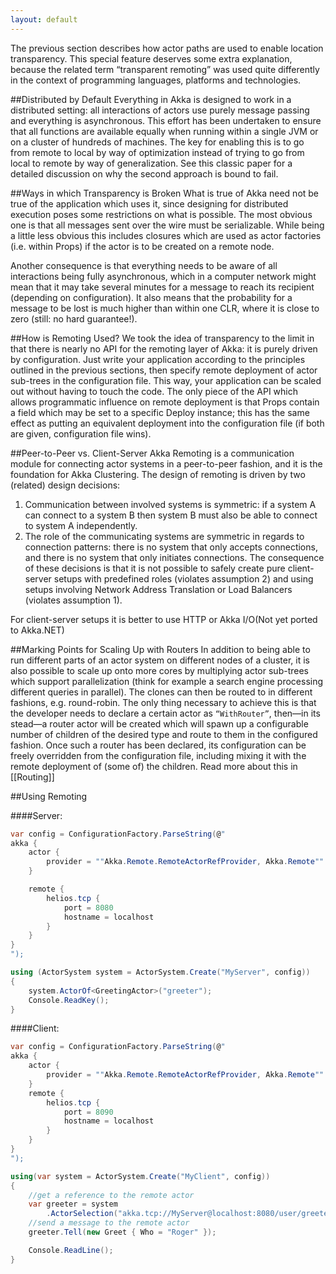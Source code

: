 ```yaml
---
layout: default
---
```

The previous section describes how actor paths are used to enable location transparency. This special feature deserves some extra explanation, because the related term “transparent remoting” was used quite differently in the context of programming languages, platforms and technologies.

##Distributed by Default
Everything in Akka is designed to work in a distributed setting: all interactions of actors use purely message passing and everything is asynchronous. This effort has been undertaken to ensure that all functions are available equally when running within a single JVM or on a cluster of hundreds of machines. The key for enabling this is to go from remote to local by way of optimization instead of trying to go from local to remote by way of generalization. See this classic paper for a detailed discussion on why the second approach is bound to fail.

##Ways in which Transparency is Broken
What is true of Akka need not be true of the application which uses it, since designing for distributed execution poses some restrictions on what is possible. The most obvious one is that all messages sent over the wire must be serializable. While being a little less obvious this includes closures which are used as actor factories (i.e. within Props) if the actor is to be created on a remote node.

Another consequence is that everything needs to be aware of all interactions being fully asynchronous, which in a computer network might mean that it may take several minutes for a message to reach its recipient (depending on configuration). It also means that the probability for a message to be lost is much higher than within one CLR, where it is close to zero (still: no hard guarantee!).

##How is Remoting Used?
We took the idea of transparency to the limit in that there is nearly no API for the remoting layer of Akka: it is purely driven by configuration. Just write your application according to the principles outlined in the previous sections, then specify remote deployment of actor sub-trees in the configuration file. This way, your application can be scaled out without having to touch the code. The only piece of the API which allows programmatic influence on remote deployment is that Props contain a field which may be set to a specific Deploy instance; this has the same effect as putting an equivalent deployment into the configuration file (if both are given, configuration file wins).

##Peer-to-Peer vs. Client-Server
Akka Remoting is a communication module for connecting actor systems in a peer-to-peer fashion, and it is the foundation for Akka Clustering. The design of remoting is driven by two (related) design decisions:

1. Communication between involved systems is symmetric: if a system A can connect to a system B then system B must also be able to connect to system A independently.
2. The role of the communicating systems are symmetric in regards to connection patterns: there is no system that only accepts connections, and there is no system that only initiates connections.
The consequence of these decisions is that it is not possible to safely create pure client-server setups with predefined roles (violates assumption 2) and using setups involving Network Address Translation or Load Balancers (violates assumption 1).

For client-server setups it is better to use HTTP or Akka I/O(Not yet ported to Akka.NET)

##Marking Points for Scaling Up with Routers
In addition to being able to run different parts of an actor system on different nodes of a cluster, it is also possible to scale up onto more cores by multiplying actor sub-trees which support parallelization (think for example a search engine processing different queries in parallel). The clones can then be routed to in different fashions, e.g. round-robin. The only thing necessary to achieve this is that the developer needs to declare a certain actor as `“WithRouter”`, then—in its stead—a router actor will be created which will spawn up a configurable number of children of the desired type and route to them in the configured fashion. Once such a router has been declared, its configuration can be freely overridden from the configuration file, including mixing it with the remote deployment of (some of) the children. Read more about this in [[Routing]]

##Using Remoting

####Server:
```csharp
var config = ConfigurationFactory.ParseString(@"
akka {
    actor {
        provider = ""Akka.Remote.RemoteActorRefProvider, Akka.Remote""
    }

    remote {
        helios.tcp {
            port = 8080
            hostname = localhost
        }
    }
}
");

using (ActorSystem system = ActorSystem.Create("MyServer", config))
{
    system.ActorOf<GreetingActor>("greeter");
    Console.ReadKey();
}

```
####Client:
```csharp
var config = ConfigurationFactory.ParseString(@"
akka {
    actor {
        provider = ""Akka.Remote.RemoteActorRefProvider, Akka.Remote""
    }
    remote {
        helios.tcp {
            port = 8090
            hostname = localhost
        }
    }
} 
");

using(var system = ActorSystem.Create("MyClient", config))
{
    //get a reference to the remote actor
    var greeter = system
        .ActorSelection("akka.tcp://MyServer@localhost:8080/user/greeter");    
    //send a message to the remote actor
    greeter.Tell(new Greet { Who = "Roger" });

    Console.ReadLine();
}
```